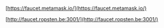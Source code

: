 [https://faucet.metamask.io/](https://faucet.metamask.io/)



[http://faucet.ropsten.be:3001/](http://faucet.ropsten.be:3001/)

